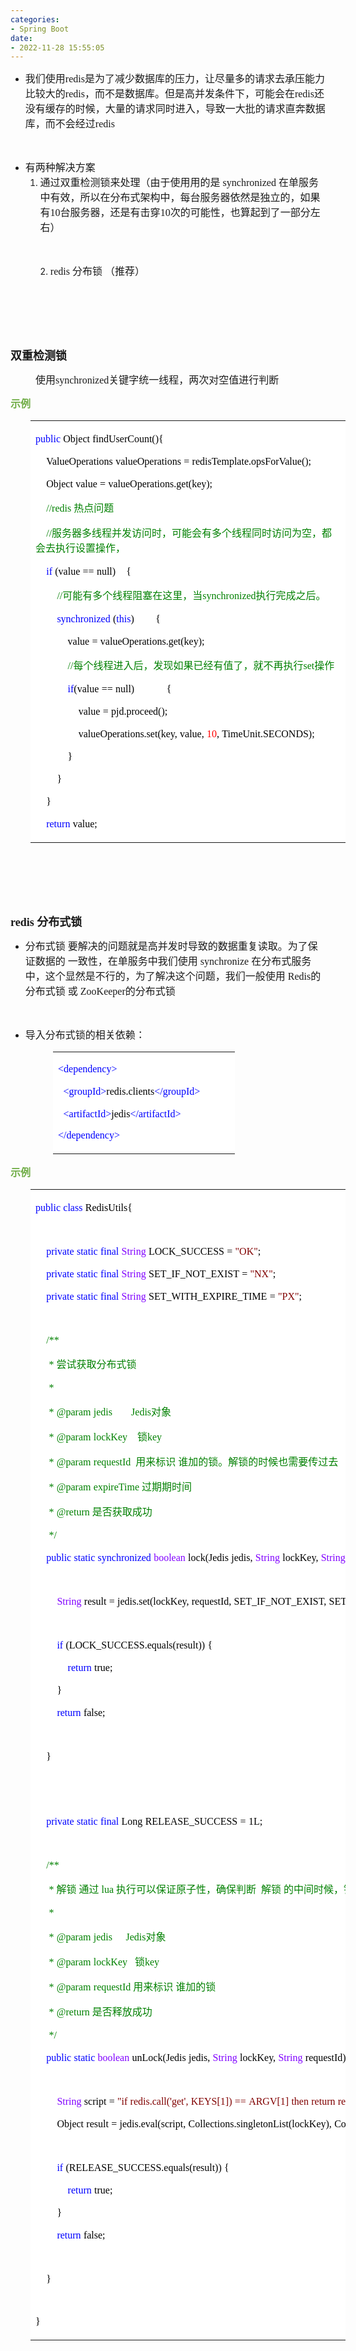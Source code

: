 ```yaml
---
categories:
- Spring Boot
date:
- 2022-11-28 15:55:05
---
```


<ul style="list-style-type:disc">
    <li><span style="font-size:12.0pt"><span style="font-family:&quot;Microsoft YaHei UI&quot;">我们使用</span></span><span
            style="font-size:12.0pt"><span style="font-family:&quot;Comic Sans MS&quot;">redis</span></span><span
            style="font-size:12.0pt"><span
                style="font-family:&quot;Microsoft YaHei UI&quot;">是为了减少数据库的压力，让尽量多的请求去承压能力比较大的</span></span><span
            style="font-size:12.0pt"><span style="font-family:&quot;Comic Sans MS&quot;">redis</span></span><span
            style="font-size:12.0pt"><span
                style="font-family:&quot;Microsoft YaHei UI&quot;">，而不是数据库。但是高并发条件下，可能会在</span></span><span
            style="font-size:12.0pt"><span style="font-family:&quot;Comic Sans MS&quot;">redis</span></span><span
            style="font-size:12.0pt"><span
                style="font-family:&quot;Microsoft YaHei UI&quot;">还没有缓存的时候，大量的请求同时进入，导致一大批的请求直奔数据库，而不会经过</span></span><span
            style="font-size:12.0pt"><span style="font-family:&quot;Comic Sans MS&quot;">redis</span></span></li>
</ul>
<p><span style="font-size:12.0pt"><span style="font-family:&quot;Comic Sans MS&quot;">&nbsp;</span></span></p>
<ul style="list-style-type:disc">
    <li><span style="font-size:12.0pt"><span style="font-family:&quot;Microsoft YaHei UI&quot;">有两种解决方案</span></span>
        <ol style="list-style-type:decimal">
            <li value="1"><span style="font-size:12.0pt"><span
                        style="font-family:&quot;Microsoft YaHei UI&quot;">通过双重检测锁来处理（由于使用用的是</span></span><span
                    style="font-size:12.0pt"><span style="font-family:&quot;Comic Sans MS&quot;"> synchronized
                    </span></span><span style="font-size:12.0pt"><span
                        style="font-family:&quot;Microsoft YaHei UI&quot;">在单服务中有效，所以在分布式架构中，每台服务器依然是独立的，如果有</span></span><span
                    style="font-size:12.0pt"><span style="font-family:&quot;Comic Sans MS&quot;">10</span></span><span
                    style="font-size:12.0pt"><span
                        style="font-family:&quot;Microsoft YaHei UI&quot;">台服务器，还是有击穿</span></span><span
                    style="font-size:12.0pt"><span style="font-family:&quot;Comic Sans MS&quot;">10</span></span><span
                    style="font-size:12.0pt"><span
                        style="font-family:&quot;Microsoft YaHei UI&quot;">次的可能性，也算起到了一部分左右）</span></span></li>
        </ol>
    </li>
</ul>
<p><span style="font-size:12.0pt"><span style="font-family:&quot;Comic Sans MS&quot;">&nbsp;</span></span></p>
<ol style="list-style-type: decimal; margin-left: 40px;">
    <li value="2"><span style="font-size:12.0pt"><span
                style="font-family:&quot;Comic Sans MS&quot;">red</span></span><span style="font-size:12.0pt"><span
                style="font-family:&quot;Comic Sans MS&quot;">is </span></span><span style="font-size:12.0pt"><span
                style="font-family:&quot;Microsoft YaHei UI&quot;">分布锁 （推荐）</span></span></li>
</ol>
<p><span style="font-size:12.0pt"><span style="font-family:&quot;Comic Sans MS&quot;">&nbsp;</span></span></p>
<p><span style="font-size:12.0pt"><span style="font-family:&quot;Comic Sans MS&quot;">&nbsp;</span></span></p>
<p><span style="font-size:12.0pt"><span style="font-family:&quot;Comic Sans MS&quot;">&nbsp;</span></span></p>
<p><span style="font-size:13.5pt"><span
            style="font-family:&quot;Microsoft YaHei UI&quot;"><strong>双重检测锁</strong></span></span></p>
<p style="margin-left: 40px;"><span style="font-size:12.0pt"><span
            style="font-family:&quot;Microsoft YaHei UI&quot;">使用</span><span
            style="font-family:&quot;Comic Sans MS&quot;">synchronized</span><span
            style="font-family:&quot;Microsoft YaHei UI&quot;">关键字统一线程，两次对空值进行判断</span></span></p>
<p><span style="font-size:12.0pt"><span style="font-family:&quot;Microsoft YaHei UI&quot;"><span
                style="color:#70ad47"><strong>示例</strong></span></span></span></p>
<table summary="" cellspacing="0"
    style="border-collapse:collapse; border-color:#a3a3a3; border-style:solid; border-width:0px; margin-left:32px"
    class=" cke_show_border">
    <tbody>
        <tr>
            <td
                style="background-color:white; border-bottom:0px; border-left:0px; border-right:0px; border-top:0px; vertical-align:top; width:6.7555in">
                <p><span style="font-size:12.0pt"><span style="font-family:&quot;Comic Sans MS&quot;"><span
                                style="color:blue">public</span></span>&nbsp;<span
                            style="font-family:&quot;Comic Sans MS&quot;"><span
                                style="color:black">Object</span></span>&nbsp;<span
                            style="font-family:&quot;Comic Sans MS&quot;"><span
                                style="color:black">findUserCount(){</span></span></span></p>
                <p><span style="font-size:12.0pt"><span style="color:black">&nbsp;&nbsp;&nbsp;&nbsp;<span
                                style="font-family:&quot;Comic Sans MS&quot;">ValueOperations</span>&nbsp;<span
                                style="font-family:&quot;Comic Sans MS&quot;">valueOperations</span>&nbsp;<span
                                style="font-family:&quot;Comic Sans MS&quot;">=</span>&nbsp;<span
                                style="font-family:&quot;Comic Sans MS&quot;">redisTemplate.opsForValue();</span></span></span>
                </p>
                <p><span style="font-size:12.0pt"><span style="color:black">&nbsp;&nbsp;&nbsp;&nbsp;<span
                                style="font-family:&quot;Comic Sans MS&quot;">Object</span>&nbsp;<span
                                style="font-family:&quot;Comic Sans MS&quot;">value</span>&nbsp;<span
                                style="font-family:&quot;Comic Sans MS&quot;">=</span>&nbsp;<span
                                style="font-family:&quot;Comic Sans MS&quot;">valueOperations.get(key);</span></span></span>
                </p>
                <p><span style="font-size:12.0pt">&nbsp;&nbsp;&nbsp;&nbsp;<span
                            style="font-family:&quot;Comic Sans MS&quot;"><span
                                style="color:green">//redis</span></span><span
                            style="font-family:&quot;Microsoft YaHei UI&quot;"><span
                                style="color:green">&nbsp;热点问题</span></span></span></p>
                <p><span style="font-size:12.0pt">&nbsp;&nbsp;&nbsp;&nbsp;<span
                            style="font-family:&quot;Comic Sans MS&quot;"><span
                                style="color:green">//</span></span><span
                            style="font-family:&quot;Microsoft YaHei UI&quot;"><span
                                style="color:green">服务器多线程并发访问时，可能会有多个线程同时访问为空，都会去执行设置操作，</span></span></span></p>
                <p><span style="font-size:12.0pt">&nbsp;&nbsp;&nbsp;&nbsp;<span
                            style="font-family:&quot;Comic Sans MS&quot;"><span
                                style="color:blue">if</span></span>&nbsp;<span
                            style="font-family:&quot;Comic Sans MS&quot;"><span
                                style="color:black">(value</span></span>&nbsp;<span
                            style="font-family:&quot;Comic Sans MS&quot;"><span
                                style="color:black">==</span></span>&nbsp;<span
                            style="font-family:&quot;Comic Sans MS&quot;"><span
                                style="color:black">null)</span></span>&nbsp;&nbsp;&nbsp;&nbsp;<span
                            style="font-family:&quot;Comic Sans MS&quot;"><span
                                style="color:black">{</span></span></span></p>
                <p><span style="font-size:12.0pt">&nbsp;&nbsp;&nbsp;&nbsp;&nbsp;&nbsp;&nbsp;&nbsp;<span
                            style="font-family:&quot;Comic Sans MS&quot;"><span
                                style="color:green">//</span></span><span
                            style="font-family:&quot;Microsoft YaHei UI&quot;"><span
                                style="color:green">可能有多个线程阻塞在这里，当</span></span><span
                            style="font-family:&quot;Comic Sans MS&quot;"><span
                                style="color:green">synchronized</span></span><span
                            style="font-family:&quot;Microsoft YaHei UI&quot;"><span
                                style="color:green">执行完成之后。</span></span></span></p>
                <p><span style="font-size:12.0pt">&nbsp;&nbsp;&nbsp;&nbsp;&nbsp;&nbsp;&nbsp;&nbsp;<span
                            style="font-family:&quot;Comic Sans MS&quot;"><span
                                style="color:blue">synchronized</span></span>&nbsp;<span
                            style="font-family:&quot;Comic Sans MS&quot;"><span style="color:black">(</span></span><span
                            style="font-family:&quot;Comic Sans MS&quot;"><span
                                style="color:blue">this</span></span><span
                            style="font-family:&quot;Comic Sans MS&quot;"><span
                                style="color:black">)</span></span>&nbsp;&nbsp;&nbsp;&nbsp;&nbsp;&nbsp;&nbsp;&nbsp;<span
                            style="font-family:&quot;Comic Sans MS&quot;"><span
                                style="color:black">{</span></span></span></p>
                <p><span style="font-size:12.0pt"><span
                            style="color:black">&nbsp;&nbsp;&nbsp;&nbsp;&nbsp;&nbsp;&nbsp;&nbsp;&nbsp;&nbsp;&nbsp;&nbsp;<span
                                style="font-family:&quot;Comic Sans MS&quot;">value</span>&nbsp;<span
                                style="font-family:&quot;Comic Sans MS&quot;">=</span>&nbsp;<span
                                style="font-family:&quot;Comic Sans MS&quot;">valueOperations.get(key);</span></span></span>
                </p>
                <p><span style="font-size:12.0pt">&nbsp;&nbsp;&nbsp;&nbsp;&nbsp;&nbsp;&nbsp;&nbsp;&nbsp;&nbsp;&nbsp;&nbsp;<span
                            style="font-family:&quot;Comic Sans MS&quot;"><span
                                style="color:green">//</span></span><span
                            style="font-family:&quot;Microsoft YaHei UI&quot;"><span
                                style="color:green">每个线程进入后，发现如果已经有值了，就不再执行</span></span><span
                            style="font-family:&quot;Comic Sans MS&quot;"><span
                                style="color:green">set</span></span><span
                            style="font-family:&quot;Microsoft YaHei UI&quot;"><span
                                style="color:green">操作</span></span></span></p>
                <p><span style="font-size:12.0pt">&nbsp;&nbsp;&nbsp;&nbsp;&nbsp;&nbsp;&nbsp;&nbsp;&nbsp;&nbsp;&nbsp;&nbsp;<span
                            style="font-family:&quot;Comic Sans MS&quot;"><span style="color:blue">if</span></span><span
                            style="font-family:&quot;Comic Sans MS&quot;"><span
                                style="color:black">(value</span></span>&nbsp;<span
                            style="font-family:&quot;Comic Sans MS&quot;"><span
                                style="color:black">==</span></span>&nbsp;<span
                            style="font-family:&quot;Comic Sans MS&quot;"><span
                                style="color:black">null)</span></span>&nbsp;&nbsp;&nbsp;&nbsp;&nbsp;&nbsp;&nbsp;&nbsp;&nbsp;&nbsp;&nbsp;&nbsp;<span
                            style="font-family:&quot;Comic Sans MS&quot;"><span
                                style="color:black">{</span></span></span></p>
                <p><span style="font-size:12.0pt"><span
                            style="color:black">&nbsp;&nbsp;&nbsp;&nbsp;&nbsp;&nbsp;&nbsp;&nbsp;&nbsp;&nbsp;&nbsp;&nbsp;&nbsp;&nbsp;&nbsp;&nbsp;<span
                                style="font-family:&quot;Comic Sans MS&quot;">value</span>&nbsp;<span
                                style="font-family:&quot;Comic Sans MS&quot;">=</span>&nbsp;<span
                                style="font-family:&quot;Comic Sans MS&quot;">pjd.proceed();</span></span></span></p>
                <p><span style="font-size:12.0pt">&nbsp;&nbsp;&nbsp;&nbsp;&nbsp;&nbsp;&nbsp;&nbsp;&nbsp;&nbsp;&nbsp;&nbsp;&nbsp;&nbsp;&nbsp;&nbsp;<span
                            style="font-family:&quot;Comic Sans MS&quot;"><span
                                style="color:black">valueOperations.set(key,</span></span>&nbsp;<span
                            style="font-family:&quot;Comic Sans MS&quot;"><span
                                style="color:black">value,</span></span>&nbsp;<span
                            style="font-family:&quot;Comic Sans MS&quot;"><span style="color:red">10</span></span><span
                            style="font-family:&quot;Comic Sans MS&quot;"><span
                                style="color:black">,</span></span>&nbsp;<span
                            style="font-family:&quot;Comic Sans MS&quot;"><span
                                style="color:black">TimeUnit.SECONDS);</span></span></span></p>
                <p><span style="font-size:12.0pt"><span
                            style="color:black">&nbsp;&nbsp;&nbsp;&nbsp;&nbsp;&nbsp;&nbsp;&nbsp;&nbsp;&nbsp;&nbsp;&nbsp;<span
                                style="font-family:&quot;Comic Sans MS&quot;">}</span></span></span></p>
                <p><span style="font-size:12.0pt"><span
                            style="color:black">&nbsp;&nbsp;&nbsp;&nbsp;&nbsp;&nbsp;&nbsp;&nbsp;<span
                                style="font-family:&quot;Comic Sans MS&quot;">}</span></span></span></p>
                <p><span style="font-size:12.0pt"><span style="color:black">&nbsp;&nbsp;&nbsp;&nbsp;<span
                                style="font-family:&quot;Comic Sans MS&quot;">}</span></span></span></p>
                <p><span style="font-size:12.0pt">&nbsp;&nbsp;&nbsp;&nbsp;<span
                            style="font-family:&quot;Comic Sans MS&quot;"><span
                                style="color:blue">return</span></span>&nbsp;<span
                            style="font-family:&quot;Comic Sans MS&quot;"><span
                                style="color:black">value;</span></span></span></p>
            </td>
        </tr>
    </tbody>
</table>
<p><span style="font-size:12.0pt"><span style="font-family:&quot;Comic Sans MS&quot;"><span
                style="color:#70ad47">&nbsp;</span></span></span></p>
<p><span style="font-size:12.0pt"><span style="font-family:&quot;Comic Sans MS&quot;"><span
                style="color:#70ad47">&nbsp;</span></span></span></p>
<p><span style="font-size:12.0pt"><span style="font-family:&quot;Comic Sans MS&quot;"><span
                style="color:#70ad47">&nbsp;</span></span></span></p>
<p><span style="font-size:13.5pt"><strong><span style="font-family:&quot;Comic Sans MS&quot;">redis
            </span></strong><strong><span style="font-family:&quot;Microsoft YaHei UI&quot;">分布式锁</span></strong></span>
</p>
<ul style="list-style-type:disc">
    <li><span style="font-size:12.0pt"><span style="font-family:&quot;Microsoft YaHei UI&quot;">分布式锁
                要解决的问题就是高并发时导致的数据重复读取。为了保证数据的 一致性，在单服务中我们使用</span></span><span style="font-size:12.0pt"><span
                style="font-family:&quot;Comic Sans MS&quot;"> synchronize </span></span><span
            style="font-size:12.0pt"><span
                style="font-family:&quot;Microsoft YaHei UI&quot;">在分布式服务中，这个显然是不行的，为了解决这个问题，我们一般使用</span></span><span
            style="font-size:12.0pt"><span style="font-family:&quot;Comic Sans MS&quot;"> Redis</span></span><span
            style="font-size:12.0pt"><span style="font-family:&quot;Microsoft YaHei UI&quot;">的分布式锁 或</span></span><span
            style="font-size:12.0pt"><span style="font-family:&quot;Comic Sans MS&quot;"> ZooKeeper</span></span><span
            style="font-size:12.0pt"><span style="font-family:&quot;Microsoft YaHei UI&quot;">的分布式锁</span></span></li>
</ul>
<p><span style="font-size:12.0pt"><span style="font-family:&quot;Comic Sans MS&quot;">&nbsp;</span></span></p>
<ul style="list-style-type:disc">
    <li><span style="font-size:12.0pt"><span
                style="font-family:&quot;Microsoft YaHei UI&quot;">导入分布式锁的相关依赖：</span></span></li>
</ul>
<table summary="" cellspacing="0"
    style="border-collapse:collapse; border-color:#a3a3a3; border-style:solid; border-width:0px; margin-left:68px"
    class=" cke_show_border">
    <tbody>
        <tr>
            <td
                style="background-color:white; border-bottom:0px; border-left:0px; border-right:0px; border-top:0px; vertical-align:top; width:2.8687in">
                <p><span style="font-size:12.0pt"><span style="font-family:&quot;Comic Sans MS&quot;"><span
                                style="color:blue">&lt;dependency&gt;</span></span></span></p>
                <p><span style="font-size:12.0pt">&nbsp;&nbsp;<span style="font-family:&quot;Comic Sans MS&quot;"><span
                                style="color:blue">&lt;groupId&gt;</span></span><span
                            style="font-family:&quot;Comic Sans MS&quot;"><span
                                style="color:black">redis.clients</span></span><span
                            style="font-family:&quot;Comic Sans MS&quot;"><span
                                style="color:blue">&lt;/groupId&gt;</span></span></span></p>
                <p><span style="font-size:12.0pt">&nbsp;&nbsp;<span style="font-family:&quot;Comic Sans MS&quot;"><span
                                style="color:blue">&lt;artifactId&gt;</span></span><span
                            style="font-family:&quot;Comic Sans MS&quot;"><span
                                style="color:black">jedis</span></span><span
                            style="font-family:&quot;Comic Sans MS&quot;"><span
                                style="color:blue">&lt;/artifactId&gt;</span></span></span></p>
                <p><span style="font-size:12.0pt"><span style="font-family:&quot;Comic Sans MS&quot;"><span
                                style="color:blue">&lt;/dependency&gt;</span></span></span></p>
            </td>
        </tr>
    </tbody>
</table>
<p><span style="font-size:12.0pt"><span style="font-family:&quot;Microsoft YaHei UI&quot;"><span
                style="color:#70ad47"><strong>示例</strong></span></span></span></p>
<table summary="" cellspacing="0"
    style="border-collapse:collapse; border-color:#a3a3a3; border-style:solid; border-width:0px; margin-left:32px"
    class=" cke_show_border">
    <tbody>
        <tr>
            <td
                style="background-color:white; border-bottom:0px; border-left:0px; border-right:0px; border-top:0px; vertical-align:top; width:8.8965in">
                <p><span style="font-size:12.0pt"><span style="font-family:&quot;Comic Sans MS&quot;"><span
                                style="color:blue">public</span></span>&nbsp;<span
                            style="font-family:&quot;Comic Sans MS&quot;"><span
                                style="color:blue">class</span></span>&nbsp;<span
                            style="font-family:&quot;Comic Sans MS&quot;"><span
                                style="color:black">RedisUtils{</span></span></span></p>
                <p><span style="font-size:12.0pt"><span
                            style="font-family:&quot;Comic Sans MS&quot;">&nbsp;</span></span></p>
                <p><span style="font-size:12.0pt">&nbsp;&nbsp;&nbsp;&nbsp;<span
                            style="font-family:&quot;Comic Sans MS&quot;"><span
                                style="color:blue">private</span></span>&nbsp;<span
                            style="font-family:&quot;Comic Sans MS&quot;"><span
                                style="color:blue">static</span></span>&nbsp;<span
                            style="font-family:&quot;Comic Sans MS&quot;"><span
                                style="color:blue">final</span></span>&nbsp;<span
                            style="font-family:&quot;Comic Sans MS&quot;"><span
                                style="color:#8000ff">String</span></span>&nbsp;<span
                            style="font-family:&quot;Comic Sans MS&quot;"><span
                                style="color:black">LOCK_SUCCESS</span></span>&nbsp;<span
                            style="font-family:&quot;Comic Sans MS&quot;"><span
                                style="color:black">=</span></span>&nbsp;<span
                            style="font-family:&quot;Comic Sans MS&quot;"><span
                                style="color:maroon">"OK"</span></span><span
                            style="font-family:&quot;Comic Sans MS&quot;"><span
                                style="color:black">;</span></span></span></p>
                <p><span style="font-size:12.0pt">&nbsp;&nbsp;&nbsp;&nbsp;<span
                            style="font-family:&quot;Comic Sans MS&quot;"><span
                                style="color:blue">private</span></span>&nbsp;<span
                            style="font-family:&quot;Comic Sans MS&quot;"><span
                                style="color:blue">static</span></span>&nbsp;<span
                            style="font-family:&quot;Comic Sans MS&quot;"><span
                                style="color:blue">final</span></span>&nbsp;<span
                            style="font-family:&quot;Comic Sans MS&quot;"><span
                                style="color:#8000ff">String</span></span>&nbsp;<span
                            style="font-family:&quot;Comic Sans MS&quot;"><span
                                style="color:black">SET_IF_NOT_EXIST</span></span>&nbsp;<span
                            style="font-family:&quot;Comic Sans MS&quot;"><span
                                style="color:black">=</span></span>&nbsp;<span
                            style="font-family:&quot;Comic Sans MS&quot;"><span
                                style="color:maroon">"NX"</span></span><span
                            style="font-family:&quot;Comic Sans MS&quot;"><span
                                style="color:black">;</span></span></span></p>
                <p><span style="font-size:12.0pt">&nbsp;&nbsp;&nbsp;&nbsp;<span
                            style="font-family:&quot;Comic Sans MS&quot;"><span
                                style="color:blue">private</span></span>&nbsp;<span
                            style="font-family:&quot;Comic Sans MS&quot;"><span
                                style="color:blue">static</span></span>&nbsp;<span
                            style="font-family:&quot;Comic Sans MS&quot;"><span
                                style="color:blue">final</span></span>&nbsp;<span
                            style="font-family:&quot;Comic Sans MS&quot;"><span
                                style="color:#8000ff">String</span></span>&nbsp;<span
                            style="font-family:&quot;Comic Sans MS&quot;"><span
                                style="color:black">SET_WITH_EXPIRE_TIME</span></span>&nbsp;<span
                            style="font-family:&quot;Comic Sans MS&quot;"><span
                                style="color:black">=</span></span>&nbsp;<span
                            style="font-family:&quot;Comic Sans MS&quot;"><span
                                style="color:maroon">"PX"</span></span><span
                            style="font-family:&quot;Comic Sans MS&quot;"><span
                                style="color:black">;</span></span></span></p>
                <p><span style="font-size:12.0pt"><span
                            style="font-family:&quot;Comic Sans MS&quot;">&nbsp;</span></span></p>
                <p><span style="font-size:12.0pt">&nbsp;&nbsp;&nbsp;&nbsp;<span
                            style="font-family:&quot;Comic Sans MS&quot;"><span
                                style="color:green">/**</span></span></span></p>
                <p><span style="font-size:12.0pt"><span style="color:green">&nbsp;&nbsp;&nbsp;&nbsp;&nbsp;<span
                                style="font-family:&quot;Comic Sans MS&quot;">*</span><span
                                style="font-family:&quot;Microsoft YaHei UI&quot;">&nbsp;尝试获取分布式锁</span></span></span>
                </p>
                <p><span style="font-size:12.0pt"><span style="color:green">&nbsp;&nbsp;&nbsp;&nbsp;&nbsp;<span
                                style="font-family:&quot;Comic Sans MS&quot;">*</span></span></span></p>
                <p><span style="font-size:12.0pt"><span style="color:green">&nbsp;&nbsp;&nbsp;&nbsp;&nbsp;<span
                                style="font-family:&quot;Comic Sans MS&quot;">*</span>&nbsp;<span
                                style="font-family:&quot;Comic Sans MS&quot;">@param</span>&nbsp;<span
                                style="font-family:&quot;Comic Sans MS&quot;">jedis</span>&nbsp;&nbsp;&nbsp;&nbsp;&nbsp;&nbsp;&nbsp;<span
                                style="font-family:&quot;Comic Sans MS&quot;">Jedis</span><span
                                style="font-family:&quot;Microsoft YaHei UI&quot;">对象</span></span></span></p>
                <p><span style="font-size:12.0pt"><span style="color:green">&nbsp;&nbsp;&nbsp;&nbsp;&nbsp;<span
                                style="font-family:&quot;Comic Sans MS&quot;">*</span>&nbsp;<span
                                style="font-family:&quot;Comic Sans MS&quot;">@param</span>&nbsp;<span
                                style="font-family:&quot;Comic Sans MS&quot;">lockKey</span><span
                                style="font-family:&quot;Microsoft YaHei UI&quot;">&nbsp;&nbsp;&nbsp;&nbsp;锁</span><span
                                style="font-family:&quot;Comic Sans MS&quot;">key</span></span></span></p>
                <p><span style="font-size:12.0pt"><span style="color:green">&nbsp;&nbsp;&nbsp;&nbsp;&nbsp;<span
                                style="font-family:&quot;Comic Sans MS&quot;">*</span>&nbsp;<span
                                style="font-family:&quot;Comic Sans MS&quot;">@param</span>&nbsp;<span
                                style="font-family:&quot;Comic Sans MS&quot;">requestId</span><span
                                style="font-family:&quot;Microsoft YaHei UI&quot;">&nbsp;&nbsp;用来标识&nbsp;谁加的锁。解锁的时候也需要传过去</span></span></span>
                </p>
                <p><span style="font-size:12.0pt"><span style="color:green">&nbsp;&nbsp;&nbsp;&nbsp;&nbsp;<span
                                style="font-family:&quot;Comic Sans MS&quot;">*</span>&nbsp;<span
                                style="font-family:&quot;Comic Sans MS&quot;">@param</span>&nbsp;<span
                                style="font-family:&quot;Comic Sans MS&quot;">expireTime</span><span
                                style="font-family:&quot;Microsoft YaHei UI&quot;">&nbsp;过期期时间</span></span></span></p>
                <p><span style="font-size:12.0pt"><span style="color:green">&nbsp;&nbsp;&nbsp;&nbsp;&nbsp;<span
                                style="font-family:&quot;Comic Sans MS&quot;">*</span>&nbsp;<span
                                style="font-family:&quot;Comic Sans MS&quot;">@return</span><span
                                style="font-family:&quot;Microsoft YaHei UI&quot;">&nbsp;是否获取成功</span></span></span></p>
                <p><span style="font-size:12.0pt"><span style="color:green">&nbsp;&nbsp;&nbsp;&nbsp;&nbsp;<span
                                style="font-family:&quot;Comic Sans MS&quot;">*/</span></span></span></p>
                <p><span style="font-size:12.0pt">&nbsp;&nbsp;&nbsp;&nbsp;<span
                            style="font-family:&quot;Comic Sans MS&quot;"><span
                                style="color:blue">public</span></span>&nbsp;<span
                            style="font-family:&quot;Comic Sans MS&quot;"><span
                                style="color:blue">static</span></span>&nbsp;<span
                            style="font-family:&quot;Comic Sans MS&quot;"><span
                                style="color:blue">synchronized</span></span>&nbsp;<span
                            style="font-family:&quot;Comic Sans MS&quot;"><span
                                style="color:#8000ff">boolean</span></span>&nbsp;<span
                            style="font-family:&quot;Comic Sans MS&quot;"><span
                                style="color:black">lock(Jedis</span></span>&nbsp;<span
                            style="font-family:&quot;Comic Sans MS&quot;"><span
                                style="color:black">jedis,</span></span>&nbsp;<span
                            style="font-family:&quot;Comic Sans MS&quot;"><span
                                style="color:#8000ff">String</span></span>&nbsp;<span
                            style="font-family:&quot;Comic Sans MS&quot;"><span
                                style="color:black">lockKey,</span></span>&nbsp;<span
                            style="font-family:&quot;Comic Sans MS&quot;"><span
                                style="color:#8000ff">String</span></span>&nbsp;<span
                            style="font-family:&quot;Comic Sans MS&quot;"><span
                                style="color:black">requestId,</span></span>&nbsp;<span
                            style="font-family:&quot;Comic Sans MS&quot;"><span
                                style="color:#8000ff">int</span></span>&nbsp;<span
                            style="font-family:&quot;Comic Sans MS&quot;"><span
                                style="color:black">expireTime)</span></span>&nbsp;<span
                            style="font-family:&quot;Comic Sans MS&quot;"><span
                                style="color:black">{</span></span></span></p>
                <p><span style="font-size:12.0pt"><span
                            style="font-family:&quot;Comic Sans MS&quot;">&nbsp;</span></span></p>
                <p><span style="font-size:12.0pt">&nbsp;&nbsp;&nbsp;&nbsp;&nbsp;&nbsp;&nbsp;&nbsp;<span
                            style="font-family:&quot;Comic Sans MS&quot;"><span
                                style="color:#8000ff">String</span></span>&nbsp;<span
                            style="font-family:&quot;Comic Sans MS&quot;"><span
                                style="color:black">result</span></span>&nbsp;<span
                            style="font-family:&quot;Comic Sans MS&quot;"><span
                                style="color:black">=</span></span>&nbsp;<span
                            style="font-family:&quot;Comic Sans MS&quot;"><span
                                style="color:black">jedis.set(lockKey,</span></span>&nbsp;<span
                            style="font-family:&quot;Comic Sans MS&quot;"><span
                                style="color:black">requestId,</span></span>&nbsp;<span
                            style="font-family:&quot;Comic Sans MS&quot;"><span
                                style="color:black">SET_IF_NOT_EXIST,</span></span>&nbsp;<span
                            style="font-family:&quot;Comic Sans MS&quot;"><span
                                style="color:black">SET_WITH_EXPIRE_TIME,</span></span>&nbsp;<span
                            style="font-family:&quot;Comic Sans MS&quot;"><span
                                style="color:black">expireTime);</span></span></span></p>
                <p><span style="font-size:12.0pt"><span
                            style="font-family:&quot;Comic Sans MS&quot;">&nbsp;</span></span></p>
                <p><span style="font-size:12.0pt">&nbsp;&nbsp;&nbsp;&nbsp;&nbsp;&nbsp;&nbsp;&nbsp;<span
                            style="font-family:&quot;Comic Sans MS&quot;"><span
                                style="color:blue">if</span></span>&nbsp;<span
                            style="font-family:&quot;Comic Sans MS&quot;"><span
                                style="color:black">(LOCK_SUCCESS.equals(result))</span></span>&nbsp;<span
                            style="font-family:&quot;Comic Sans MS&quot;"><span
                                style="color:black">{</span></span></span></p>
                <p><span style="font-size:12.0pt">&nbsp;&nbsp;&nbsp;&nbsp;&nbsp;&nbsp;&nbsp;&nbsp;&nbsp;&nbsp;&nbsp;&nbsp;<span
                            style="font-family:&quot;Comic Sans MS&quot;"><span
                                style="color:blue">return</span></span>&nbsp;<span
                            style="font-family:&quot;Comic Sans MS&quot;"><span
                                style="color:black">true;</span></span></span></p>
                <p><span style="font-size:12.0pt"><span
                            style="color:black">&nbsp;&nbsp;&nbsp;&nbsp;&nbsp;&nbsp;&nbsp;&nbsp;<span
                                style="font-family:&quot;Comic Sans MS&quot;">}</span></span></span></p>
                <p><span style="font-size:12.0pt">&nbsp;&nbsp;&nbsp;&nbsp;&nbsp;&nbsp;&nbsp;&nbsp;<span
                            style="font-family:&quot;Comic Sans MS&quot;"><span
                                style="color:blue">return</span></span>&nbsp;<span
                            style="font-family:&quot;Comic Sans MS&quot;"><span
                                style="color:black">false;</span></span></span></p>
                <p><span style="font-size:12.0pt"><span
                            style="font-family:&quot;Comic Sans MS&quot;">&nbsp;</span></span></p>
                <p><span style="font-size:12.0pt"><span style="color:black">&nbsp;&nbsp;&nbsp;&nbsp;<span
                                style="font-family:&quot;Comic Sans MS&quot;">}</span></span></span></p>
                <p><span style="font-size:12.0pt"><span
                            style="font-family:&quot;Comic Sans MS&quot;">&nbsp;</span></span></p>
                <p><span style="font-size:12.0pt"><span
                            style="font-family:&quot;Comic Sans MS&quot;">&nbsp;</span></span></p>
                <p><span style="font-size:12.0pt">&nbsp;&nbsp;&nbsp;&nbsp;<span
                            style="font-family:&quot;Comic Sans MS&quot;"><span
                                style="color:blue">private</span></span>&nbsp;<span
                            style="font-family:&quot;Comic Sans MS&quot;"><span
                                style="color:blue">static</span></span>&nbsp;<span
                            style="font-family:&quot;Comic Sans MS&quot;"><span
                                style="color:blue">final</span></span>&nbsp;<span
                            style="font-family:&quot;Comic Sans MS&quot;"><span
                                style="color:black">Long</span></span>&nbsp;<span
                            style="font-family:&quot;Comic Sans MS&quot;"><span
                                style="color:black">RELEASE_SUCCESS</span></span>&nbsp;<span
                            style="font-family:&quot;Comic Sans MS&quot;"><span
                                style="color:black">=</span></span>&nbsp;<span
                            style="font-family:&quot;Comic Sans MS&quot;"><span
                                style="color:black">1L;</span></span></span></p>
                <p><span style="font-size:12.0pt"><span
                            style="font-family:&quot;Comic Sans MS&quot;">&nbsp;</span></span></p>
                <p><span style="font-size:12.0pt">&nbsp;&nbsp;&nbsp;&nbsp;<span
                            style="font-family:&quot;Comic Sans MS&quot;"><span
                                style="color:green">/**</span></span></span></p>
                <p><span style="font-size:12.0pt"><span style="color:green">&nbsp;&nbsp;&nbsp;&nbsp;&nbsp;<span
                                style="font-family:&quot;Comic Sans MS&quot;">*</span><span
                                style="font-family:&quot;Microsoft YaHei UI&quot;">&nbsp;解锁&nbsp;通过&nbsp;</span><span
                                style="font-family:&quot;Comic Sans MS&quot;">lua</span><span
                                style="font-family:&quot;Microsoft YaHei UI&quot;">&nbsp;执行可以保证原子性，确保判断&nbsp;&nbsp;解锁&nbsp;的中间时候，锁过期，导致误解别人锁的情况。</span></span></span>
                </p>
                <p><span style="font-size:12.0pt"><span style="color:green">&nbsp;&nbsp;&nbsp;&nbsp;&nbsp;<span
                                style="font-family:&quot;Comic Sans MS&quot;">*</span></span></span></p>
                <p><span style="font-size:12.0pt"><span style="color:green">&nbsp;&nbsp;&nbsp;&nbsp;&nbsp;<span
                                style="font-family:&quot;Comic Sans MS&quot;">*</span>&nbsp;<span
                                style="font-family:&quot;Comic Sans MS&quot;">@param</span>&nbsp;<span
                                style="font-family:&quot;Comic Sans MS&quot;">jedis</span>&nbsp;&nbsp;&nbsp;&nbsp;&nbsp;<span
                                style="font-family:&quot;Comic Sans MS&quot;">Jedis</span><span
                                style="font-family:&quot;Microsoft YaHei UI&quot;">对象</span></span></span></p>
                <p><span style="font-size:12.0pt"><span style="color:green">&nbsp;&nbsp;&nbsp;&nbsp;&nbsp;<span
                                style="font-family:&quot;Comic Sans MS&quot;">*</span>&nbsp;<span
                                style="font-family:&quot;Comic Sans MS&quot;">@param</span>&nbsp;<span
                                style="font-family:&quot;Comic Sans MS&quot;">lockKey</span><span
                                style="font-family:&quot;Microsoft YaHei UI&quot;">&nbsp;&nbsp;&nbsp;锁</span><span
                                style="font-family:&quot;Comic Sans MS&quot;">key</span></span></span></p>
                <p><span style="font-size:12.0pt"><span style="color:green">&nbsp;&nbsp;&nbsp;&nbsp;&nbsp;<span
                                style="font-family:&quot;Comic Sans MS&quot;">*</span>&nbsp;<span
                                style="font-family:&quot;Comic Sans MS&quot;">@param</span>&nbsp;<span
                                style="font-family:&quot;Comic Sans MS&quot;">requestId</span><span
                                style="font-family:&quot;Microsoft YaHei UI&quot;">&nbsp;用来标识&nbsp;谁加的锁</span></span></span>
                </p>
                <p><span style="font-size:12.0pt"><span style="color:green">&nbsp;&nbsp;&nbsp;&nbsp;&nbsp;<span
                                style="font-family:&quot;Comic Sans MS&quot;">*</span>&nbsp;<span
                                style="font-family:&quot;Comic Sans MS&quot;">@return</span><span
                                style="font-family:&quot;Microsoft YaHei UI&quot;">&nbsp;是否释放成功</span></span></span></p>
                <p><span style="font-size:12.0pt"><span style="color:green">&nbsp;&nbsp;&nbsp;&nbsp;&nbsp;<span
                                style="font-family:&quot;Comic Sans MS&quot;">*/</span></span></span></p>
                <p><span style="font-size:12.0pt">&nbsp;&nbsp;&nbsp;&nbsp;<span
                            style="font-family:&quot;Comic Sans MS&quot;"><span
                                style="color:blue">public</span></span>&nbsp;<span
                            style="font-family:&quot;Comic Sans MS&quot;"><span
                                style="color:blue">static</span></span>&nbsp;<span
                            style="font-family:&quot;Comic Sans MS&quot;"><span
                                style="color:#8000ff">boolean</span></span>&nbsp;<span
                            style="font-family:&quot;Comic Sans MS&quot;"><span
                                style="color:black">unLock(Jedis</span></span>&nbsp;<span
                            style="font-family:&quot;Comic Sans MS&quot;"><span
                                style="color:black">jedis,</span></span>&nbsp;<span
                            style="font-family:&quot;Comic Sans MS&quot;"><span
                                style="color:#8000ff">String</span></span>&nbsp;<span
                            style="font-family:&quot;Comic Sans MS&quot;"><span
                                style="color:black">lockKey,</span></span>&nbsp;<span
                            style="font-family:&quot;Comic Sans MS&quot;"><span
                                style="color:#8000ff">String</span></span>&nbsp;<span
                            style="font-family:&quot;Comic Sans MS&quot;"><span
                                style="color:black">requestId)</span></span>&nbsp;<span
                            style="font-family:&quot;Comic Sans MS&quot;"><span
                                style="color:black">{</span></span></span></p>
                <p><span style="font-size:12.0pt"><span
                            style="font-family:&quot;Comic Sans MS&quot;">&nbsp;</span></span></p>
                <p><span style="font-size:12.0pt">&nbsp;&nbsp;&nbsp;&nbsp;&nbsp;&nbsp;&nbsp;&nbsp;<span
                            style="font-family:&quot;Comic Sans MS&quot;"><span
                                style="color:#8000ff">String</span></span>&nbsp;<span
                            style="font-family:&quot;Comic Sans MS&quot;"><span
                                style="color:black">script</span></span>&nbsp;<span
                            style="font-family:&quot;Comic Sans MS&quot;"><span
                                style="color:black">=</span></span>&nbsp;<span
                            style="font-family:&quot;Comic Sans MS&quot;"><span
                                style="color:maroon">"if</span></span>&nbsp;<span
                            style="font-family:&quot;Comic Sans MS&quot;"><span
                                style="color:maroon">redis.call('get',</span></span>&nbsp;<span
                            style="font-family:&quot;Comic Sans MS&quot;"><span
                                style="color:maroon">KEYS[1])</span></span>&nbsp;<span
                            style="font-family:&quot;Comic Sans MS&quot;"><span
                                style="color:maroon">==</span></span>&nbsp;<span
                            style="font-family:&quot;Comic Sans MS&quot;"><span
                                style="color:maroon">ARGV[1]</span></span>&nbsp;<span
                            style="font-family:&quot;Comic Sans MS&quot;"><span
                                style="color:maroon">then</span></span>&nbsp;<span
                            style="font-family:&quot;Comic Sans MS&quot;"><span
                                style="color:maroon">return</span></span>&nbsp;<span
                            style="font-family:&quot;Comic Sans MS&quot;"><span
                                style="color:maroon">redis.call('del',</span></span>&nbsp;<span
                            style="font-family:&quot;Comic Sans MS&quot;"><span
                                style="color:maroon">KEYS[1])</span></span>&nbsp;<span
                            style="font-family:&quot;Comic Sans MS&quot;"><span
                                style="color:maroon">else</span></span>&nbsp;<span
                            style="font-family:&quot;Comic Sans MS&quot;"><span
                                style="color:maroon">return</span></span>&nbsp;<span
                            style="font-family:&quot;Comic Sans MS&quot;"><span
                                style="color:maroon">0</span></span>&nbsp;<span
                            style="font-family:&quot;Comic Sans MS&quot;"><span
                                style="color:maroon">end"</span></span><span
                            style="font-family:&quot;Comic Sans MS&quot;"><span
                                style="color:black">;</span></span></span></p>
                <p><span style="font-size:12.0pt"><span
                            style="color:black">&nbsp;&nbsp;&nbsp;&nbsp;&nbsp;&nbsp;&nbsp;&nbsp;<span
                                style="font-family:&quot;Comic Sans MS&quot;">Object</span>&nbsp;<span
                                style="font-family:&quot;Comic Sans MS&quot;">result</span>&nbsp;<span
                                style="font-family:&quot;Comic Sans MS&quot;">=</span>&nbsp;<span
                                style="font-family:&quot;Comic Sans MS&quot;">jedis.eval(script,</span>&nbsp;<span
                                style="font-family:&quot;Comic Sans MS&quot;">Collections.singletonList(lockKey),</span>&nbsp;<span
                                style="font-family:&quot;Comic Sans MS&quot;">Collections.singletonList(requestId));</span></span></span>
                </p>
                <p><span style="font-size:12.0pt"><span
                            style="font-family:&quot;Comic Sans MS&quot;">&nbsp;</span></span></p>
                <p><span style="font-size:12.0pt">&nbsp;&nbsp;&nbsp;&nbsp;&nbsp;&nbsp;&nbsp;&nbsp;<span
                            style="font-family:&quot;Comic Sans MS&quot;"><span
                                style="color:blue">if</span></span>&nbsp;<span
                            style="font-family:&quot;Comic Sans MS&quot;"><span
                                style="color:black">(RELEASE_SUCCESS.equals(result))</span></span>&nbsp;<span
                            style="font-family:&quot;Comic Sans MS&quot;"><span
                                style="color:black">{</span></span></span></p>
                <p><span style="font-size:12.0pt">&nbsp;&nbsp;&nbsp;&nbsp;&nbsp;&nbsp;&nbsp;&nbsp;&nbsp;&nbsp;&nbsp;&nbsp;<span
                            style="font-family:&quot;Comic Sans MS&quot;"><span
                                style="color:blue">return</span></span>&nbsp;<span
                            style="font-family:&quot;Comic Sans MS&quot;"><span
                                style="color:black">true;</span></span></span></p>
                <p><span style="font-size:12.0pt"><span
                            style="color:black">&nbsp;&nbsp;&nbsp;&nbsp;&nbsp;&nbsp;&nbsp;&nbsp;<span
                                style="font-family:&quot;Comic Sans MS&quot;">}</span></span></span></p>
                <p><span style="font-size:12.0pt">&nbsp;&nbsp;&nbsp;&nbsp;&nbsp;&nbsp;&nbsp;&nbsp;<span
                            style="font-family:&quot;Comic Sans MS&quot;"><span
                                style="color:blue">return</span></span>&nbsp;<span
                            style="font-family:&quot;Comic Sans MS&quot;"><span
                                style="color:black">false;</span></span></span></p>
                <p><span style="font-size:12.0pt"><span
                            style="font-family:&quot;Comic Sans MS&quot;">&nbsp;</span></span></p>
                <p><span style="font-size:12.0pt"><span style="color:black">&nbsp;&nbsp;&nbsp;&nbsp;<span
                                style="font-family:&quot;Comic Sans MS&quot;">}</span></span></span></p>
                <p><span style="font-size:12.0pt"><span
                            style="font-family:&quot;Comic Sans MS&quot;">&nbsp;</span></span></p>
                <p><span style="font-size:12.0pt"><span style="font-family:&quot;Comic Sans MS&quot;"><span
                                style="color:black">}</span></span></span></p>
            </td>
        </tr>
    </tbody>
</table>
<p><span style="font-size:12.0pt"><span style="font-family:&quot;Comic Sans MS&quot;">&nbsp;</span></span></p>
